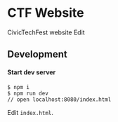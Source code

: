 # CTF Website

CivicTechFest website Edit

## Development

#### Start dev server

```
$ npm i
$ npm run dev
// open localhost:8080/index.html
```

Edit `index.html`.

